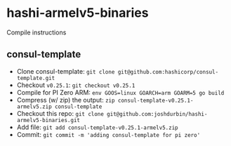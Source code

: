 # hashi-armelv5-binaries

Compile instructions

## consul-template

- Clone consul-template: `git clone git@github.com:hashicorp/consul-template.git`
- Checkout `v0.25.1`: `git checkout v0.25.1`
- Compile for PI Zero ARM: `env GOOS=linux GOARCH=arm GOARM=5 go build`
- Compress (w/ zip) the output: `zip consul-template-v0.25.1-armelv5.zip consul-template`
- Checkout this repo: `git clone git@github.com:joshdurbin/hashi-armelv5-binaries.git`
- Add file: `git add consul-template-v0.25.1-armelv5.zip`
- Commit: `git commit -m 'adding consul-template for pi zero'`
